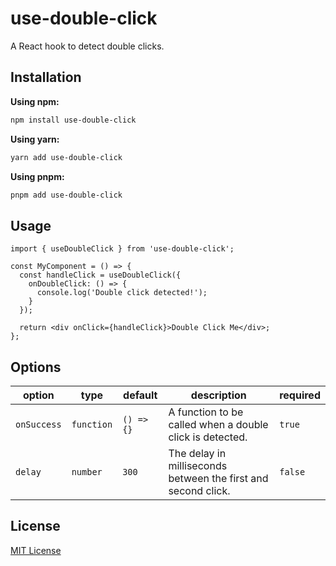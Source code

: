 # use-double-click

A React hook to detect double clicks.

## Installation

**Using npm:**
```bash
npm install use-double-click
```

**Using yarn:**
```bash
yarn add use-double-click
```

**Using pnpm:**
```bash
pnpm add use-double-click
```

## Usage

```tsx
import { useDoubleClick } from 'use-double-click';

const MyComponent = () => {
  const handleClick = useDoubleClick({
    onDoubleClick: () => {
      console.log('Double click detected!');
    }
  });

  return <div onClick={handleClick}>Double Click Me</div>;
};
```

## Options

|option|type|default|description|required|
|---|---|---|---|---|
|`onSuccess`|`function`|`() => {}`|A function to be called when a double click is detected.|`true`|
|`delay`|`number`|`300`|The delay in milliseconds between the first and second click.|`false`|

## License

[MIT License](./license.md)
